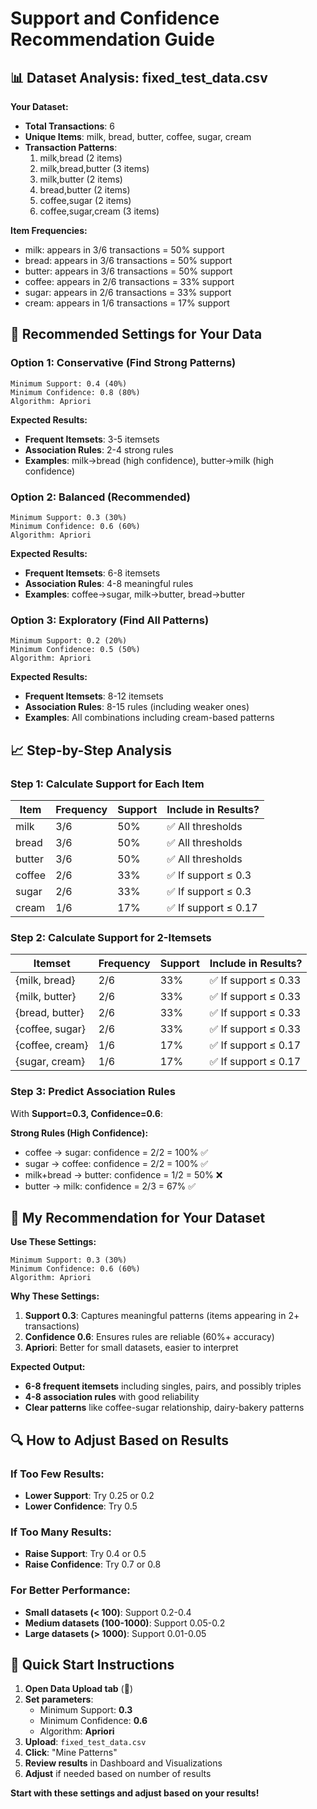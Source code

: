 # Support and Confidence Recommendation Guide

## 📊 **Dataset Analysis: fixed_test_data.csv**

**Your Dataset:**
- **Total Transactions**: 6
- **Unique Items**: milk, bread, butter, coffee, sugar, cream
- **Transaction Patterns**:
  1. milk,bread (2 items)
  2. milk,bread,butter (3 items)
  3. milk,butter (2 items)  
  4. bread,butter (2 items)
  5. coffee,sugar (2 items)
  6. coffee,sugar,cream (3 items)

**Item Frequencies:**
- milk: appears in 3/6 transactions = 50% support
- bread: appears in 3/6 transactions = 50% support
- butter: appears in 3/6 transactions = 50% support
- coffee: appears in 2/6 transactions = 33% support
- sugar: appears in 2/6 transactions = 33% support
- cream: appears in 1/6 transactions = 17% support

## 🎯 **Recommended Settings for Your Data**

### **Option 1: Conservative (Find Strong Patterns)**
```
Minimum Support: 0.4 (40%)
Minimum Confidence: 0.8 (80%)
Algorithm: Apriori
```
**Expected Results:**
- **Frequent Itemsets**: 3-5 itemsets
- **Association Rules**: 2-4 strong rules
- **Examples**: milk→bread (high confidence), butter→milk (high confidence)

### **Option 2: Balanced (Recommended)**
```
Minimum Support: 0.3 (30%)
Minimum Confidence: 0.6 (60%)
Algorithm: Apriori
```
**Expected Results:**
- **Frequent Itemsets**: 6-8 itemsets
- **Association Rules**: 4-8 meaningful rules
- **Examples**: coffee→sugar, milk→butter, bread→butter

### **Option 3: Exploratory (Find All Patterns)**
```
Minimum Support: 0.2 (20%)
Minimum Confidence: 0.5 (50%)
Algorithm: Apriori
```
**Expected Results:**
- **Frequent Itemsets**: 8-12 itemsets
- **Association Rules**: 8-15 rules (including weaker ones)
- **Examples**: All combinations including cream-based patterns

## 📈 **Step-by-Step Analysis**

### **Step 1: Calculate Support for Each Item**
| Item | Frequency | Support | Include in Results? |
|------|-----------|---------|-------------------|
| milk | 3/6 | 50% | ✅ All thresholds |
| bread | 3/6 | 50% | ✅ All thresholds |
| butter | 3/6 | 50% | ✅ All thresholds |
| coffee | 2/6 | 33% | ✅ If support ≤ 0.3 |
| sugar | 2/6 | 33% | ✅ If support ≤ 0.3 |
| cream | 1/6 | 17% | ✅ If support ≤ 0.17 |

### **Step 2: Calculate Support for 2-Itemsets**
| Itemset | Frequency | Support | Include in Results? |
|---------|-----------|---------|-------------------|
| {milk, bread} | 2/6 | 33% | ✅ If support ≤ 0.33 |
| {milk, butter} | 2/6 | 33% | ✅ If support ≤ 0.33 |
| {bread, butter} | 2/6 | 33% | ✅ If support ≤ 0.33 |
| {coffee, sugar} | 2/6 | 33% | ✅ If support ≤ 0.33 |
| {coffee, cream} | 1/6 | 17% | ✅ If support ≤ 0.17 |
| {sugar, cream} | 1/6 | 17% | ✅ If support ≤ 0.17 |

### **Step 3: Predict Association Rules**
With **Support=0.3, Confidence=0.6**:

**Strong Rules (High Confidence):**
- coffee → sugar: confidence = 2/2 = 100% ✅
- sugar → coffee: confidence = 2/2 = 100% ✅
- milk+bread → butter: confidence = 1/2 = 50% ❌
- butter → milk: confidence = 2/3 = 67% ✅

## 🎯 **My Recommendation for Your Dataset**

**Use These Settings:**
```
Minimum Support: 0.3 (30%)
Minimum Confidence: 0.6 (60%)
Algorithm: Apriori
```

**Why These Settings:**
1. **Support 0.3**: Captures meaningful patterns (items appearing in 2+ transactions)
2. **Confidence 0.6**: Ensures rules are reliable (60%+ accuracy)
3. **Apriori**: Better for small datasets, easier to interpret

**Expected Output:**
- **6-8 frequent itemsets** including singles, pairs, and possibly triples
- **4-8 association rules** with good reliability
- **Clear patterns** like coffee-sugar relationship, dairy-bakery patterns

## 🔍 **How to Adjust Based on Results**

### **If Too Few Results:**
- **Lower Support**: Try 0.25 or 0.2
- **Lower Confidence**: Try 0.5

### **If Too Many Results:**
- **Raise Support**: Try 0.4 or 0.5  
- **Raise Confidence**: Try 0.7 or 0.8

### **For Better Performance:**
- **Small datasets (< 100)**: Support 0.2-0.4
- **Medium datasets (100-1000)**: Support 0.05-0.2
- **Large datasets (> 1000)**: Support 0.01-0.05

## 🚀 **Quick Start Instructions**

1. **Open Data Upload tab** (📁)
2. **Set parameters**:
   - Minimum Support: **0.3**
   - Minimum Confidence: **0.6**
   - Algorithm: **Apriori**
3. **Upload**: `fixed_test_data.csv`
4. **Click**: "Mine Patterns"
5. **Review results** in Dashboard and Visualizations
6. **Adjust** if needed based on number of results

**Start with these settings and adjust based on your results!**